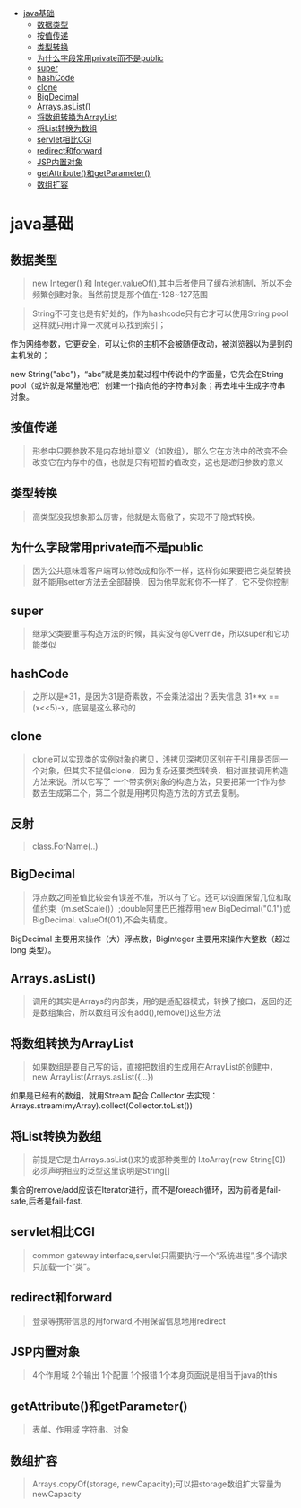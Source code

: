 - [java基础](#java基础)
  - [数据类型](#数据类型)
  - [按值传递](#按值传递)
  - [类型转换](#类型转换)
  - [为什么字段常用private而不是public](#为什么字段常用private而不是public)
  - [super](#super)
  - [hashCode](#hashCode)
  - [clone](#clone)
  - [BigDecimal](#BigDecimal)
  - [Arrays.asList() ](#Arrays.asList() )
  - [将数组转换为ArrayList](#将数组转换为ArrayList)
  - [将List转换为数组](#将List转换为数组)
  - [servlet相比CGI](#servlet相比CGI)
  - [redirect和forward](#redirect和forward)
  - [JSP内置对象](#JSP内置对象)
  - [getAttribute()和getParameter()](#getAttribute()和getParameter())
  - [数组扩容](#数组扩容)

# java基础
## 数据类型
> new Integer() 和 Integer.valueOf(),其中后者使用了缓存池机制，所以不会频繁创建对象。当然前提是那个值在-128~127范围

> String不可变也是有好处的，作为hashcode只有它才可以使用String pool这样就只用计算一次就可以找到索引；

  作为网络参数，它更安全，可以让你的主机不会被随便改动，被浏览器以为是别的主机发的；
  
  new String("abc")，“abc”就是类加载过程中传说中的字面量，它先会在String pool（或许就是常量池吧）创建一个指向他的字符串对象；再去堆中生成字符串对象。
  
## 按值传递
> 形参中只要参数不是内存地址意义（如数组），那么它在方法中的改变不会改变它在内存中的值，也就是只有短暂的值改变，这也是递归参数的意义

## 类型转换
> 高类型没我想象那么厉害，他就是太高傲了，实现不了隐式转换。

## 为什么字段常用private而不是public
> 因为公共意味着客户端可以修改成和你不一样，这样你如果要把它类型转换就不能用setter方法去全部替换，因为他早就和你不一样了，它不受你控制

## super
> 继承父类要重写构造方法的时候，其实没有@Override，所以super和它功能类似

## hashCode
> 之所以是*31，是因为31是奇素数，不会乘法溢出？丢失信息   31**x == (x<<5)-x，底层是这么移动的

## clone 
> clone可以实现类的实例对象的拷贝，浅拷贝深拷贝区别在于引用是否同一个对象，但其实不提倡clone，因为复杂还要类型转换，相对直接调用构造方法来说。所以它写了
一个带实例对象的构造方法，只要把第一个作为参数去生成第二个，第二个就是用拷贝构造方法的方式去复制。

## 反射
> class.ForName(..)

## BigDecimal
> 浮点数之间差值比较会有误差不准，所以有了它。还可以设置保留几位和取值约束（m.setScale()）;double阿里巴巴推荐用new BigDecimal("0.1")或BigDecimal.
valueOf(0.1),不会失精度。

BigDecimal 主要用来操作（大）浮点数，BigInteger 主要用来操作大整数（超过 long 类型）。

## Arrays.asList() 
>  调用的其实是Arrays的内部类，用的是适配器模式，转换了接口，返回的还是数组集合，所以数组可没有add(),remove()这些方法

## 将数组转换为ArrayList
> 如果数组是要自己写的话，直接把数组的生成用在ArrayList的创建中，new ArrayList(Arrays.asList({...}) 

如果是已经有的数组，就用Stream 配合 Collector 去实现： Arrays.stream(myArray).collect(Collector.toList())

## 将List转换为数组
> 前提是它是由Arrays.asList()来的或那种类型的   l.toArray(new String[0])  必须声明相应的泛型这里说明是String[]

 集合的remove/add应该在Iterator进行，而不是foreach循环，因为前者是fail-safe,后者是fail-fast.
 
## servlet相比CGI
> common gateway interface,servlet只需要执行一个“系统进程”,多个请求只加载一个“类”。

## redirect和forward
> 登录等携带信息的用forward,不用保留信息地用redirect

## JSP内置对象
> 4个作用域 2个输出 1个配置 1个报错 1个本身页面说是相当于java的this

## getAttribute()和getParameter()
> 表单、作用域 字符串、对象

## 数组扩容
> Arrays.copyOf(storage, newCapacity);可以把storage数组扩大容量为newCapacity
